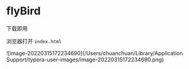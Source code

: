 # flyBird

下载即用

浏览器打开 ```index.html```



![image-20220315172234690](/Users/chuanchuan/Library/Application Support/typora-user-images/image-20220315172234690.png)
